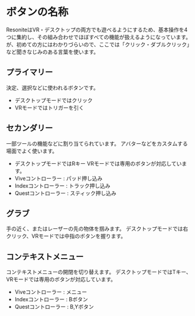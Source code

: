 # ボタンの名称
ResoniteはVR・デスクトップの両方でも遊べるようにするため、基本操作を4つに集約し、その組み合わせでほぼすべての機能が扱えるようになっています。
が、初めての方にはわかりづらいので、ここでは「クリック・ダブルクリック」など聞きなじみのある言葉を使います。

## プライマリー
決定、選択などに使われるボタンです。
- デスクトップモードではクリック
- VRモードではトリガーを引く

## セカンダリー
一部ツールの機能などに割り当てられています。
アバターなどをカスタムする場面でよく使います。
- デスクトップモードではRキー
VRモードでは専用のボタンが対応しています。
- Viveコントローラー : パッド押し込み
- Indexコントローラー : トラック押し込み
- Questコントローラー : スティック押し込み

## グラブ
手の近く、またはレーザーの先の物体を掴みます。
デスクトップモードでは右クリック、VRモードでは中指のボタンを握ります。

## コンテキストメニュー
コンテキストメニューの開閉を切り替えます。
デスクトップモードではTキー、VRモードでは専用のボタンが対応しています。
- Viveコントローラー : メニュー
- Indexコントローラー : Bボタン
- Questコントローラー : B,Yボタン